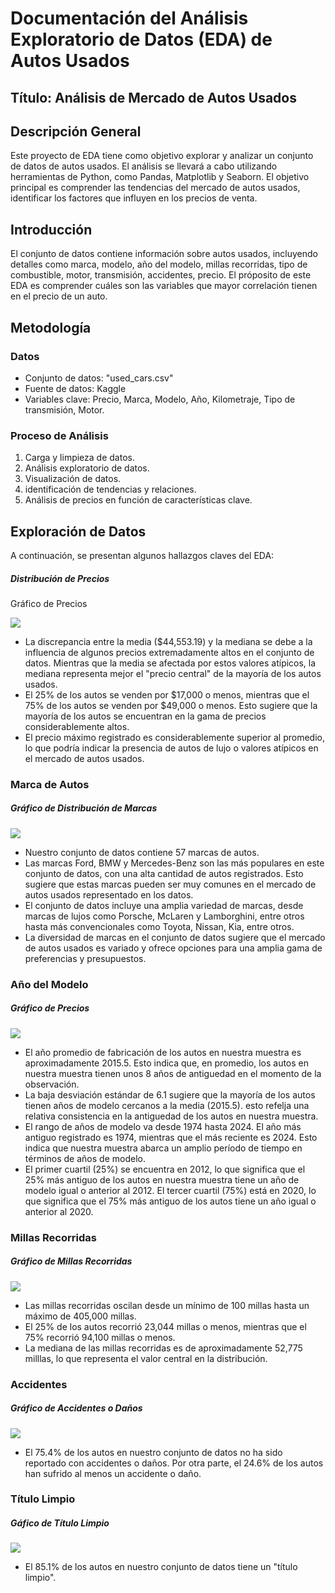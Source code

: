 # Documentación del Análisis Exploratorio de Datos (EDA) de Autos Usados

## Título: Análisis de Mercado de Autos Usados

## Descripción General
Este proyecto de EDA tiene como objetivo explorar y analizar un conjunto de datos de autos usados.
El análisis se llevará a cabo utilizando herramientas de Python, como Pandas, Matplotlib y Seaborn. El objetivo principal
es comprender las tendencias del mercado de autos usados, identificar los factores que influyen en los precios 
de venta.

## Introducción
El conjunto de datos contiene información sobre autos usados, incluyendo detalles como marca, modelo, año del modelo,
millas recorridas, tipo de combustible, motor, transmisión, accidentes, precio. El próposito de 
este EDA es comprender cuáles son las variables que mayor correlación tienen en el precio de un auto.

## Metodología 
### Datos
* Conjunto de datos: "used_cars.csv"
* Fuente de datos: Kaggle
* Variables clave: Precio, Marca, Modelo, Año, Kilometraje, Tipo de transmisión, Motor.

### Proceso de Análisis
1. Carga y limpieza de datos.
2. Análisis exploratorio de datos.
3. Visualización de datos.
4. identificación de tendencias y relaciones.
5. Análisis de precios en función de características clave.


## Exploración de Datos
A continuación, se presentan algunos hallazgos claves del EDA:

##### Distribución de Precios

Gráfico de Precios

<img src="img/price.png">

* La discrepancia entre la media ($44,553.19) y la mediana se debe a la influencia de algunos precios extremadamente altos en el conjunto de datos.
  Mientras que la media se afectada por estos valores atípicos, la mediana representa mejor el "precio central" de la mayoría de los autos usados.
* El 25% de los autos se venden por $17,000 o menos, mientras que el 75% de los autos se venden por $49,000 o menos. Esto sugiere que la mayoría de
 los autos se encuentran en la gama de precios considerablemente altos.
* El precio máximo registrado es considerablemente superior al promedio, lo que podría indicar la presencia de autos de lujo
  o valores atípicos en el mercado de autos usados.


### Marca de Autos

##### Gráfico de Distribución de Marcas

<img src="img/brand_dist.png">

* Nuestro conjunto de datos contiene 57 marcas de autos.
* Las marcas Ford, BMW y Mercedes-Benz son las más populares en este conjunto de datos, con una alta cantidad de autos registrados. Esto sugiere
  que estas marcas pueden ser muy comunes en el mercado de autos usados representado en los datos.
* El conjunto de datos incluye una amplia variedad de marcas, desde marcas de lujos como Porsche, McLaren y Lamborghini, entre otros hasta más
  convencionales como Toyota, Nissan, Kia, entre otros.
* La diversidad de marcas en el conjunto de datos sugiere que el mercado de autos usados es variado y ofrece opciones para una amplia gama de
  preferencias y presupuestos.


### Año del Modelo

##### Gráfico de Precios

<img src="img/model_year_fig.png">

* El año promedio de fabricación de los autos en nuestra muestra es aproximadamente 2015.5. Esto indica que,
  en promedio, los autos en nuestra muestra tienen unos 8 años de antiguedad en el momento de la observación.
* La baja desviación estándar de 6.1 sugiere que la mayoría de los autos tienen años de modelo cercanos
  a la media (2015.5). esto refelja una relativa consistencia en la antiguedad de los autos en nuestra muestra.
* El rango de años de modelo va desde 1974 hasta 2024. El año más antiguo registrado es 1974, mientras que el más
  reciente es 2024. Esto indica que nuestra muestra abarca un amplio período de tiempo en términos de años de modelo.
* El primer cuartil (25%) se encuentra en 2012, lo que significa que el 25% más antiguo de los autos en nuestra muestra
  tiene un año de modelo igual o anterior al 2012. El tercer cuartil (75%) está en 2020, lo que significa que el 75% más antiguo de los
  autos tiene un año igual o anterior al 2020.


### Millas Recorridas

##### Gráfico de Millas Recorridas

<img src="img/milage_fig.png">

* Las millas recorridas oscilan desde un mínimo de 100 millas hasta un máximo de 405,000 millas.
* El 25% de los autos recorrió 23,044 millas o menos, mientras que el 75% recorrió 94,100 millas o menos.
* La mediana de las millas recorridas es de aproximadamente 52,775 milllas, lo que representa el valor central en la distribución.


### Accidentes

##### Gráfico de Accidentes o Daños

<img src="img/accident_fig.png">

* El 75.4% de los autos en nuestro conjunto de datos no ha sido reportado con accidentes o daños. Por otra parte, el 24.6% de los autos
  han sufrido al menos un accidente o daño.

### Título Limpio 

##### Gáfico de Título Limpio

<img src="img/title_fig.png">

* El 85.1% de los autos en nuestro conjunto de datos tiene un "título limpio".